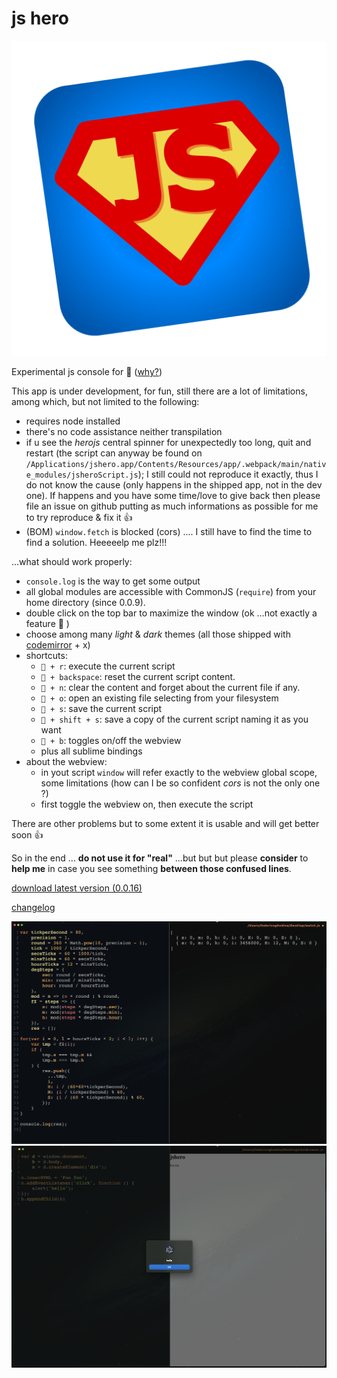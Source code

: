 # js hero
![jshero](https://raw.githubusercontent.com/fedeghe/jshero-app/master/jsheroIcon.png)

Experimental js console for  ([why?](https://github.com/fedeghe/jshero-app/blob/master/WHY.md))

This app is under development, for fun, still there are a lot of limitations, among which, but not limited to the following:
- requires node installed
- there's no code assistance neither transpilation
- if u see the _herojs_ central spinner for unexpectedly too long, quit and restart (the script can anyway be found on `/Applications/jshero.app/Contents/Resources/app/.webpack/main/native_modules/jsheroScript.js`); I still could not reproduce it exactly, thus I do not know the cause (only happens in the shipped app, not in the dev one). If happens and you have some time/love to give back then please file an issue on github putting as much informations as possible for me to try reproduce & fix it 👍  
- (BOM) `window.fetch` is blocked (cors) .... I still have to find the time to find a solution. Heeeeelp me plz!!!

...what should work properly:
- `console.log` is the way to get some output
- all global modules are accessible with CommonJS (`require`) from your home directory (since 0.0.9).
- double click on the top bar to maximize the window (ok ...not exactly a feature 🤦 )
- choose among many _light_ & _dark_ themes (all those shipped with [codemirror](https://codemirror.net/) + x)
- shortcuts:
    - ` + r`: execute the current script
    - ` + backspace`: reset the current script content. 
    - ` + n`: clear the content and forget about the current file if any.
    - ` + o`: open an existing file selecting from your filesystem 
    - ` + s`: save the current script
    - ` + shift + s`: save a copy of the current script naming it as you want
    - ` + b`: toggles on/off the webview
    - plus all sublime bindings
 - about the webview:
    - in yout script `window` will refer exactly to the webview global scope, some limitations (how can I be so confident _cors_ is not the only one ?)
    - first toggle the webview on, then execute the script

There are other problems but to some extent it is usable and will get better soon 👍

So in the end ... **do not use it for "real"** ...but but but please **consider** to **help me** in case you see something **between those confused lines**.




[download latest version (0.0.16)](https://github.com/fedeghe/jshero-app/raw/master/versions/jshero-0.0.16-x64.dmg)  

[changelog](https://github.com/fedeghe/jshero-app/blob/master/CHANGELOG.md)  


![a screenshot](https://raw.githubusercontent.com/fedeghe/jshero-app/master/jshero.png "jsHero")
![a screenshot](https://raw.githubusercontent.com/fedeghe/jshero-app/master/jsheroB.png "jsHero")